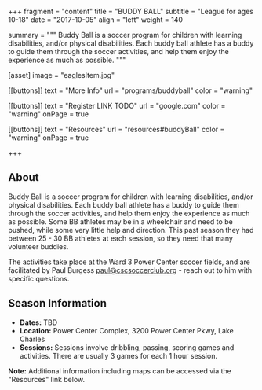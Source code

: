 +++
fragment = "content"
title = "BUDDY BALL"
subtitle = "League for ages 10-18"
date = "2017-10-05"
align = "left"
weight = 140

summary = """
Buddy Ball is a soccer program for children with learning disabilities, and/or physical disabilities. Each buddy ball athlete has a buddy to guide them through the soccer activities, and help them enjoy the experience as much as possible.
"""

[asset]
  image = "eaglesItem.jpg"

[[buttons]]
  text = "More Info"
  url = "programs/buddyball"
  color = "warning"

[[buttons]]
  text = "Register LINK TODO"
  url = "google.com"
  color = "warning"
  onPage = true

[[buttons]]
  text = "Resources"
  url = "resources#buddyBall"
  color = "warning"
  onPage = true

+++

## About

Buddy Ball is a soccer program for children with learning disabilities, and/or physical disabilities. Each buddy ball athlete has a buddy to guide them through the soccer activities, and help them enjoy the experience as much as possible. Some BB athletes may be in a wheelchair and need to be pushed, while some very little help and direction. This past season they had between 25 - 30 BB athletes at each session, so they need that many volunteer buddies.

The activities take place at the Ward 3 Power Center soccer fields, and are facilitated by Paul Burgess paul@cscsoccerclub.org - reach out to him with specific questions.


## Season Information

- **Dates:** TBD
- **Location:** Power Center Complex, 3200 Power Center Pkwy, Lake Charles
- **Sessions:** Sessions involve dribbling, passing, scoring games and activities. There are usually 3 games for each 1 hour session.

**Note:** Additional information including maps can be accessed via the "Resources" link below.